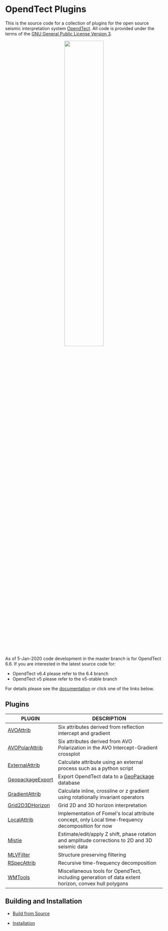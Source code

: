 # OpendTect Plugins 

This is the source code for a collection of plugins for the open source seismic interpretation system [OpendTect](http://www.opendtect.org). All code is provided under the terms of the [GNU General Public License Version 3](./LICENSE.txt).

<p align="center">
<a href="https://www.youtube.com/watch?v=nXIyODFinjw">
<img src="https://img.youtube.com/vi/nXIyODFinjw/0.jpg" width="50%" >
 </a>
</p>

As of 5-Jan-2020 code development in the master branch is for OpendTect 6.6. If you are interested in the latest source code for:

-  OpendTect v6.4 please refer to the 6.4 branch
-  OpendTect v5 please refer to the v5-stable branch

For details please see the [documentation](http://waynegm.github.io/OpendTect-Plugin-Docs/) or click one of the links below.

## Plugins

| PLUGIN | DESCRIPTION |
|--------|-------------|
| [AVOAttrib](http://waynegm.github.io/OpendTect-Plugin-Docs/plugins/AVOAttrib.html) | Six attributes derived from reflection intercept and gradient |
| [AVOPolarAttrib](http://waynegm.github.io/OpendTect-Plugin-Docs/plugins/AVOPolarAttrib.html) |Six attributes derived from AVO Polarization in the AVO Intercept-Gradient crossplot |
| [ExternalAttrib](http://waynegm.github.io/OpendTect-Plugin-Docs/plugins/ExternalAttrib.html) | Calculate attribute using an external process such as a python script |
| [GeopackageExport](http://waynegm.github.io/OpendTect-Plugin-Docs/plugins/GeopackageExport.html) | Export OpendTect data to a [GeoPackage](https://www.geopackage.org/) database |
| [GradientAttrib](http://waynegm.github.io/OpendTect-Plugin-Docs/plugins/GradientAttrib.html) | Calculate inline, crossline or z gradient using rotationally invariant operators |
| [Grid2D3DHorizon](http://waynegm.github.io/OpendTect-Plugin-Docs/plugins/Grid2D-3D.html) | Grid 2D and 3D horizon interpretation |
| [LocalAttrib](http://waynegm.github.io/OpendTect-Plugin-Docs/plugins/LocalAttrib.html) | Implementation of Fomel's local attribute concept, only Local time-frequency decomposition for now |
| [Mistie](http://waynegm.github.io/OpendTect-Plugin-Docs/plugins/Mistie.html) | Estimate/edit/apply Z shift, phase rotation and amplitude corrections to 2D and 3D seismic data |
| [MLVFilter](http://waynegm.github.io/OpendTect-Plugin-Docs/plugins/MLVFilter.html) | Structure preserving filtering |
| [RSpecAttrib](http://waynegm.github.io/OpendTect-Plugin-Docs/plugins/RSpecAttrib.html) | Recursive time-frequency decomposition |
| [WMTools](http://waynegm.github.io/OpendTect-Plugin-Docs/plugins/WMTools.html) | Miscellaneous tools for OpendTect, including generation of data extent horizon, convex hull polygons |

## Building and Installation

* [Build from Source](http://waynegm.github.io/OpendTect-Plugin-Docs/installation/building-from-source.html)

* [Installation](http://waynegm.github.io/OpendTect-Plugin-Docs/installation/installation.html)
